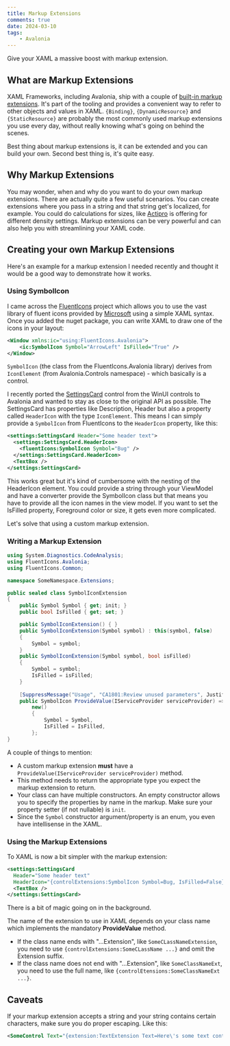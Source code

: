 ```yaml
---
title: Markup Extensions
comments: true
date: 2024-03-10
tags: 
    - Avalonia
---
```


Give your XAML a massive boost with markup extension.

<!--more-->

## What are Markup Extensions

XAML Frameworks, including Avalonia, ship with a couple of [built-in markup extensions](https://docs.avaloniaui.net/docs/reference/mark-up-extensions). It's part of the tooling and provides a convenient way to refer to other objects and values in XAML. `{Binding}`, `{DynamicResource}` and `{StaticResource}` are probably the most commonly used markup extensions you use every day, without really knowing what's going on behind the scenes.

Best thing about markup extensions is, it can be extended and you can build your own. Second best thing is, it's quite easy.

## Why Markup Extensions

You may wonder, when and why do you want to do your own markup extensions. There are actually quite a few useful scenarios. You can create extensions where you pass in a string and that string get's localized, for example. You could do calculations for sizes, like [Actipro](https://www.actiprosoftware.com/docs/controls/avalonia/themes/user-interface-density) is offering for different density settings. Markup extensions can be very powerful and can also help you with streamlining your XAML code.

## Creating your own Markup Extensions

Here's an example for a markup extension I needed recently and thought it would be a good way to demonstrate how it works.

### Using SymbolIcon

I came across the [FluentIcons](https://github.com/davidxuang/FluentIcons) project which allows you to use the vast library of fluent icons provided by [Microsoft](https://github.com/microsoft/fluentui-system-icons) using a simple XAML syntax. Once you added the nuget package, you can write XAML to draw one of the icons in your layout:

```xml {linenos=table}
<Window xmlns:ic="using:FluentIcons.Avalonia">
    <ic:SymbolIcon Symbol="ArrowLeft" IsFilled="True" />
</Window>
```

`SymbolIcon` (the class from the FluentIcons.Avalonia library) derives from `IconElement` (from Avalonia.Controls namespace) - which basically is a control.

I recently ported the [SettingsCard](https://learn.microsoft.com/en-us/dotnet/communitytoolkit/windows/settingscontrols/settingscard) control from the WinUI controls to Avalonia and wanted to stay as close to the original API as possible. The SettingsCard has properties like Description, Header but also a property called `HeaderIcon` with the type `IconElement`. This means I can simply provide a `SymbolIcon` from FluentIcons to the `HeaderIcon` property, like this:

```xml {linenos=table}
<settings:SettingsCard Header="Some header text">
  <settings:SettingsCard.HeaderIcon>
    <fluentIcons:SymbolIcon Symbol="Bug" />
  </settings:SettingsCard.HeaderIcon>
  <TextBox />
</settings:SettingsCard>
```

This works great but it's kind of cumbersome with the nesting of the HeaderIcon element. You could provide a string through your ViewModel and have a converter provide the SymbolIcon class but that means you have to provide all the icon names in the view model. If you want to set the IsFilled property, Foreground color or size, it gets even more complicated.

Let's solve that using a custom markup extension.

### Writing a Markup Extension

```csharp {linenos=table}
using System.Diagnostics.CodeAnalysis;
using FluentIcons.Avalonia;
using FluentIcons.Common;

namespace SomeNamespace.Extensions;

public sealed class SymbolIconExtension
{
    public Symbol Symbol { get; init; }
    public bool IsFilled { get; set; }

    public SymbolIconExtension() { }
    public SymbolIconExtension(Symbol symbol) : this(symbol, false)
    {
        Symbol = symbol;
    }
    public SymbolIconExtension(Symbol symbol, bool isFilled)
    {
        Symbol = symbol;
        IsFilled = isFilled;
    }
    
    [SuppressMessage("Usage", "CA1801:Review unused parameters", Justification = "Markup extension contract")]
    public SymbolIcon ProvideValue(IServiceProvider serviceProvider) =>
        new()
        {
            Symbol = Symbol,
            IsFilled = IsFilled,
        };
}
```

A couple of things to mention:
* A custom markup extension **must** have a `ProvideValue(IServiceProvider serviceProvider)` method.
* This method needs to return the appropriate type you expect the markup extension to return.
* Your class can have multiple constructors. An empty constructor allows you to specify the properties by name in the markup. Make sure your property setter (if not nullable) is `init`.
* Since the `Symbol` constructor argument/property is an enum, you even have intellisense in the XAML.

### Using the Markup Extensions

To XAML is now a bit simpler with the markup extension:

```xml {linenos=table}
<settings:SettingsCard 
  Header="Some header text" 
  HeaderIcon="{controlExtensions:SymbolIcon Symbol=Bug, IsFilled=False}">
  <TextBox />
</settings:SettingsCard>
```

There is a bit of magic going on in the background. 

The name of the extension to use in XAML depends on your class name which implements the mandatory **ProvideValue** method. 
* If the class name ends with "...Extension", like `SomeCLassNameExtension`, you need to use `{controlExtensions:SomeCLassName ...}` and omit the Extension suffix. 
* If the class name does not end with "...Extension", like `SomeClassNameExt`, you need to use the full name, like `{controlEtensions:SomeClassNameExt ...}`.

## Caveats

If your markup extension accepts a string and your string contains certain characters, make sure you do proper escaping. Like this: 
```xml
<SomeControl Text="{extension:TextExtension Text=Here\'s some text containing a \'\,\' character}" />
```
